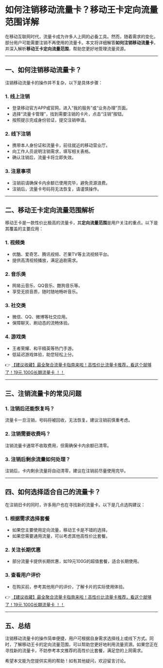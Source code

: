 # 如何注销移动流量卡？移动王卡定向流量范围详解

在移动互联网时代，流量卡成为许多人上网的必备工具。然而，随着需求的变化，部分用户可能需要注销不再使用的流量卡。本文将详细解答**如何注销移动流量卡**，并深入解析**移动王卡定向流量范围**，帮助您更好地管理流量资源。

---

## 一、如何注销移动流量卡？

注销移动流量卡的操作并不复杂，以下是具体步骤：

### 1. **线上注销**
   - 登录移动官方APP或官网，进入“我的服务”或“业务办理”页面。
   - 选择“流量卡管理”，找到需要注销的卡片，点击“注销”按钮。
   - 按照提示完成身份验证，提交注销申请。

### 2. **线下注销**
   - 携带本人身份证和流量卡，前往就近的移动营业厅。
   - 向工作人员说明注销需求，填写相关表格。
   - 确认注销后，流量卡将立即失效。

### 3. **注意事项**
   - 注销前请确保卡内余额已使用完毕，避免资源浪费。
   - 注销后，流量卡号码将无法恢复，请谨慎操作。

---

## 二、移动王卡定向流量范围解析

移动王卡是一款性价比极高的流量卡，其**定向流量范围**是用户关注的重点。以下是其覆盖的主要应用：

### 1. **视频类**
   - 优酷、爱奇艺、腾讯视频、芒果TV等主流视频平台。
   - 提供高清视频播放，满足追剧需求。

### 2. **音乐类**
   - 网易云音乐、QQ音乐、酷狗音乐等。
   - 享受无损音质，随时随地畅听音乐。

### 3. **社交类**
   - 微信、QQ、微博等社交应用。
   - 保障聊天、刷动态的流畅体验。

### 4. **游戏类**
   - 王者荣耀、和平精英等热门手游。
   - 低延迟游戏体验，助您轻松上分。

👉 [【建议收藏】最全聚合流量卡指南来啦！高性价比流量卡推荐，看这个就够了！19元 100G长期流量卡 ！！](https://bit.ly/Liuliangka)

---

## 三、注销流量卡的常见问题

### 1. **注销后还能恢复吗？**
   流量卡一旦注销，号码将被回收，无法恢复。建议注销前慎重考虑。

### 2. **注销需要收费吗？**
   注销流量卡通常不收取费用，但需确保卡内余额已清零。

### 3. **注销后剩余流量如何处理？**
   注销后，卡内剩余流量将自动清零，建议在注销前尽量使用完毕。

---

## 四、如何选择适合自己的流量卡？

在注销旧卡的同时，许多用户也在寻找新的流量卡。以下是几点选购建议：

### 1. **根据需求选择套餐**
   - 如果您主要使用定向流量，移动王卡是不错的选择。
   - 如果您需要通用流量，可以考虑其他高性价比套餐。

### 2. **关注长期优惠**
   - 部分流量卡提供长期优惠，如19元100G的超值套餐，适合长期使用。

### 3. **查看用户评价**
   - 在购买前，参考其他用户的评价，了解卡片的实际使用体验。

👉 [【建议收藏】最全聚合流量卡指南来啦！高性价比流量卡推荐，看这个就够了！19元 100G长期流量卡 ！！](https://bit.ly/Liuliangka)

---

## 五、总结

注销移动流量卡的操作简单便捷，用户可根据自身需求选择线上或线下方式。同时，了解移动王卡的定向流量范围，可以帮助您更好地利用流量资源。如果您正在寻找新的流量卡，不妨参考本文推荐的高性价比套餐，满足您的上网需求。

希望本文能为您提供实用的帮助！如有其他疑问，欢迎留言讨论。